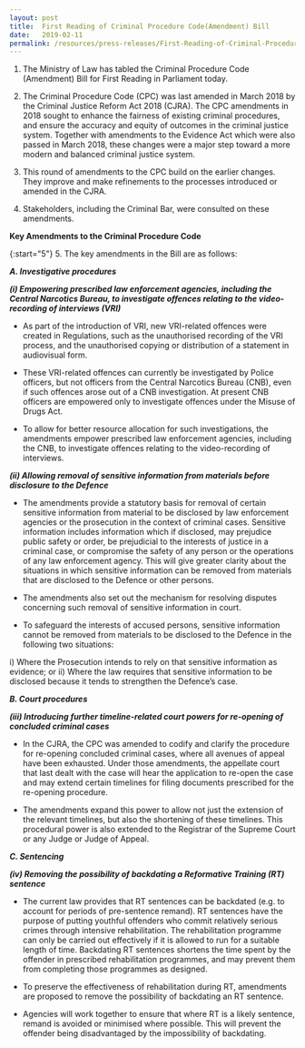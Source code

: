```yaml
---
layout: post
title:  First Reading of Criminal Procedure Code(Amendment) Bill
date:   2019-02-11
permalink: /resources/press-releases/First-Reading-of-Criminal-Procedure-Code-Amendment-Bill
---
```


1.    The Ministry of Law has tabled the Criminal Procedure Code (Amendment) Bill for First Reading in Parliament today.  
 
2.    The Criminal Procedure Code (CPC) was last amended in March 2018 by the Criminal Justice Reform Act 2018 (CJRA). The CPC amendments in 2018 sought to enhance the fairness of existing criminal procedures, and ensure the accuracy and equity of outcomes in the criminal justice system. Together with amendments to the Evidence Act which were also passed in March 2018, these changes were a major step toward a more modern and balanced criminal justice system.  
 
3.    This round of amendments to the CPC build on the earlier changes. They improve and make refinements to the processes introduced or amended in the CJRA.  
 
4.    Stakeholders, including the Criminal Bar, were consulted on these amendments.

**Key Amendments to the Criminal Procedure Code**
  
{:start="5"}
5.    The key amendments in the Bill are as follows:

 ***A. Investigative procedures***


__*(i)     Empowering prescribed law enforcement agencies, including the Central Narcotics Bureau, to investigate offences relating to the video-recording of interviews (VRI)*__

* As part of the introduction of VRI, new VRI-related offences were created in Regulations, such as the unauthorised recording of the VRI process, and the unauthorised copying or distribution of a statement in audiovisual form. 


* These VRI-related offences can currently be investigated by Police officers, but not officers from the Central Narcotics Bureau (CNB), even if such offences arose out of a CNB investigation. At present CNB officers are empowered only to investigate offences under the Misuse of Drugs Act. 

* To allow for better resource allocation for such investigations, the amendments empower prescribed law enforcement agencies, including the CNB, to investigate offences relating to the video-recording of interviews.

__*(ii)     Allowing removal of sensitive information from materials before disclosure to the Defence*__

* The amendments provide a statutory basis for removal of certain sensitive information from material to be disclosed by law enforcement agencies or the prosecution in the context of criminal cases. Sensitive information includes information which if disclosed, may prejudice public safety or order, be prejudicial to the interests of justice in a criminal case, or compromise the safety of any person or the operations of any law enforcement agency. This will give greater clarity about the situations in which sensitive information can be removed from materials that are disclosed to the Defence or other persons.

* The amendments also set out the mechanism for resolving disputes concerning such removal of sensitive information in court.   

* To safeguard the interests of accused persons, sensitive information cannot be removed from materials to be disclosed to the Defence in the following two situations:

i)    Where the Prosecution intends to rely on that sensitive information as evidence; or
ii)    Where the law requires that sensitive information to be disclosed because it tends to strengthen the Defence’s case.

***B. Court procedures***

__*(iii)    Introducing further timeline-related court powers for re-opening of concluded criminal cases*__

* In the CJRA, the CPC was amended to codify and clarify the procedure for re-opening concluded criminal cases, where all avenues of appeal have been exhausted. Under those amendments, the appellate court that last dealt with the case will hear the application to re-open the case and may extend certain timelines for filing documents prescribed for the re-opening procedure.

* The amendments expand this power to allow not just the extension of the relevant timelines, but also the shortening of these timelines. This procedural power is also extended to the Registrar of the Supreme Court or any Judge or Judge of Appeal.

***C. Sentencing***

__*(iv) Removing the possibility of backdating a Reformative Training (RT) sentence*__

* The current law provides that RT sentences can be backdated (e.g. to account for periods of pre-sentence remand). RT sentences have the purpose of putting youthful offenders who commit relatively serious crimes through intensive rehabilitation. The rehabilitation programme can only be carried out effectively if it is allowed to run for a suitable length of time. Backdating RT sentences shortens the time spent by the offender in prescribed rehabilitation programmes, and may prevent them from completing those programmes as designed.   

* To preserve the effectiveness of rehabilitation during RT, amendments are proposed to remove the possibility of backdating an RT sentence.

* Agencies will work together to ensure that where RT is a likely sentence, remand is avoided or minimised where possible. This will prevent the offender being disadvantaged by the impossibility of backdating.



















